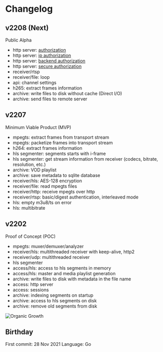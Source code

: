 # Changelog

## v2208 (Next)

Public Alpha

- http server: [authorization](auth/index.md)
- http server: [ip authorization](auth/ip.md)
- http server: [backend authorization](auth/backend.md)
- http server: [secure authorization](auth/securetoken.md)
- receiver/rtsp
- receiver/file: loop
- api: channel settings
- h265: extract frames information
- archive: write files to disk without cache (Direct I/O)
- archive: send files to remote server

## v2207

Minimum Viable Product (MVP)

- mpegts: extract frames from transport stream
- mpegts: packetize frames into transport stream
- h264: extract frames information
- hls segmenter: segments starts with i-frame
- hls segmenter: get stream information from receiver (codecs, bitrate, resolution, etc.)
- archive: VOD playlist
- archive: save metadata to sqlite database
- receiver/hls: AES-128 encryption
- receiver/file: read mpegts files
- receiver/http: receive mpegts over http
- receiver/rtsp: basic/digest authentication, interleaved mode
- hls: empty m3u8/ts on error
- hls: multibitrate

## v2202

Proof of Concept (POC)

- mpegts: muxer/demuxer/analyzer
- receiver/hls: multithreaded receiver with keep-alive, http2
- receiver/udp: multithreaded receiver
- hls segmenter
- access/hls: access to hls segments in memory
- access/hls: master and media playlist generation
- archive: write files to disk with metadata in the file name
- access: http server
- access: sessions
- archive: indexing segments on startup
- archive: access to hls segments on disk
- archive: remove old segments from disk

![Organic Growth](https://www.monkeyuser.com/assets/images/2021/233-organic-growth.png)

## Birthday

First commit: 28 Nov 2021
Language: Go
